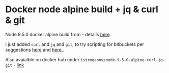# Docker node alpine build + jq & curl & git

Node 9.5.0 docker alpine build from - details [here](https://hub.docker.com/_/node/).

I just added `curl` and `jq` and `git`, to try scripting for bitbuckets per suggestions [here](https://www.atlassian.com/continuous-delivery/tips-for-scripting-tasks-with-Bitbucket-Pipelines) and [here.](https://bitbucket.org/site/master/issues/13438/add-specific-pipelines-configuration-for#comment-40276332).

Also avaialble on docker hub under `istroganov/node-9-5-0-alpine-curl-jq-git` - [link](https://hub.docker.com/r/istroganov/node-9-5-0-alpine-curl-jq-git/)
